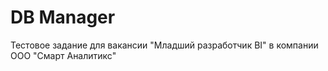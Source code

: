 # DB Manager

Тестовое задание для вакансии "Младший разработчик BI" в компании ООО "Смарт Аналитикс"
